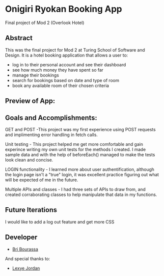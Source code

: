  
 # Onigiri Ryokan Booking App #
Final project of Mod 2 (Overlook Hotel)


## Abstract ##
This was the final project for Mod 2 at Turing School of Software and Design. It is a hotel booking application that allows a user to:
    
- log in to their personal account and see their dashboard
- see how much money they have spent so far
- manage their bookings 
- search for bookings based on date and type of room
- book any available room of their chosen criteria


## Preview of App: ##



## Goals and Accomplishments: ##

GET and POST
        -This project was my first experience using POST requests and implimenting error handling in fetch calls.

Unit testing
        - This project helped me get more comfortable and gain experince writing my own unit tests for the methods I created. I made sample data and with the help of beforeEach() managed to make the tests look clean and concise.

LOGIN functionality
        - I learned more about user authentification, although the login page isn't a "true" login, it was excellent practice figuring out what will be expected of me in the future.

Multiple APIs and classes
        - I had three sets of APIs to draw from, and created corraborating classes to help manipulate that data in my functions.


## Future Iterations ##

I would like to add a log out feature and get more CSS 


## Developer
- [Bri Bourassa](https://github.com/BriBourassa)

And special thanks to:
- [Lexye Jordan](https://github.com/Lexyful)